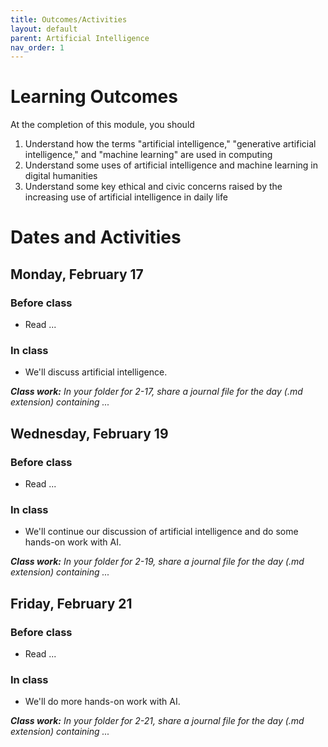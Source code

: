 ```yaml
---
title: Outcomes/Activities
layout: default
parent: Artificial Intelligence
nav_order: 1
---
```


# Learning Outcomes

At the completion of this module, you should

1. Understand how the terms "artificial intelligence," "generative artificial  intelligence," and "machine learning" are used in computing
2. Understand some uses of artificial intelligence and machine learning in digital humanities
3. Understand some key ethical and civic concerns raised by the increasing use of artificial intelligence in daily life

# Dates and Activities

## Monday, February 17

### Before class

- Read ...

### In class

- We'll discuss artificial intelligence.

***Class work:*** *In your folder for 2-17, share a journal file for the day (.md extension) containing ...*

## Wednesday, February 19

### Before class

- Read ...

### In class

- We'll continue our discussion of artificial intelligence and do some hands-on work with AI.

***Class work:*** *In your folder for 2-19, share a journal file for the day (.md extension) containing ...*

## Friday, February 21

### Before class

- Read ...

### In class

- We'll do more hands-on work with AI.

***Class work:*** *In your folder for 2-21, share a journal file for the day (.md extension) containing ...*


<!-- maybe something by Bender, NYT piece by Cal Newport, Underwod blog -->
<!-- noe, whittaker on cost of capture, schneier on trust, -->